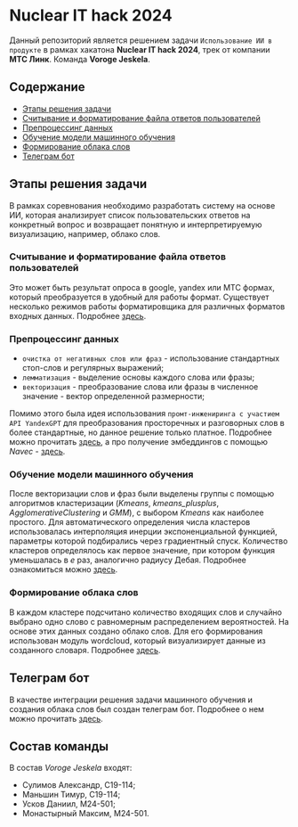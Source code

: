 # Nuclear IT hack 2024

Данный репозиторий является решением задачи ```Использование ИИ в продукте``` в рамках хакатона __Nuclear IT hack 2024__, трек от компании __MTC Линк__. Команда __Voroge Jeskela__.

## Содержание

- [Этапы решения задачи](#этапы-решения-задачи)
- [Считывание и форматирование файла ответов пользователей](#считывание-и-форматирование-файла-ответов-пользователей)
- [Препроцессинг данных](#препроцессинг-данных)
- [Обучение модели машинного обучения](#обучение-модели-машинного-обучения)
- [Формирование облака слов](#формирование-облака-слов)
- [Телеграм бот](#телеграм-бот)

## Этапы решения задачи

В рамках соревнования необходимо разработать систему на основе ИИ, которая анализирует список пользовательских ответов на конкретный вопрос и возвращает понятную и интерпретируемую визуализацию, например, облако слов.

### Считывание и форматирование файла ответов пользователей 

Это может быть результат опроса в google, yandex или МТС формах, который преобразуется в удобный для работы формат. Существует несколько режимов работы форматировщика для различных форматов входных данных. Подробнее [здесь](read_data/README.md).

### Препроцессинг данных

- ```очистка от негативных слов или фраз``` - использование стандартных стоп-слов и регулярных выражений;
- ```лемматизация``` - выделение основы каждого слова или фразы;
- ```векторизация``` - преобразование слова или фразы в численное значение - вектор определенной размерности;

Помимо этого была идея использования ```промт-инжениринга с участием API YandexGPT``` для преобразования просторечных и разговорных слов в более стандартные, но данное решение только платное. Подробнее можно прочитать [здесь](preprocessing/README.md), а про получение эмбеддингов с помощью *Navec* - [здесь](Navec/README.md).
  
### Обучение модели машинного обучения

После векторизации слов и фраз были выделены группы с помощью алгоритмов кластеризации (*Kmeans*, *kmeans_plusplus*, *AgglomerativeClustering* и *GMM*), с выбором *Kmeans* как наиболее простого. Для автоматического определения числа кластеров использовалась интерполяция инерции экспоненциальной функцией, параметры которой подбирались через градиентный спуск. Количество кластеров определялось как первое значение, при котором функция уменьшалась в $e$ раз, аналогично радиусу Дебая. Подробнее ознакомиться можно [здесь](ml_models/README.md).
  
### Формирование облака слов

В каждом кластере подсчитано количество входящих слов и случайно выбрано одно слово с равномерным распределением вероятностей. На основе этих данных создано облако слов. Для его формирования использован модуль wordcloud, который визуализирует данные из созданного словаря. Подробнее [здесь](word_cloud/README.md).

## Телеграм бот

В качестве интеграции решения задачи машинного обучения и создания облака слов был создан телеграм бот. Подробнее о нем можно прочитать [здесь](./tg_bot/README.md).

## Состав команды

В состав *Voroge Jeskela* входят:
  - Сулимов Александр, С19-114;
  - Маньшин Тимур, С19-114;
  - Усков Даниил, М24-501;
  - Монастырный Максим, М24-501.

